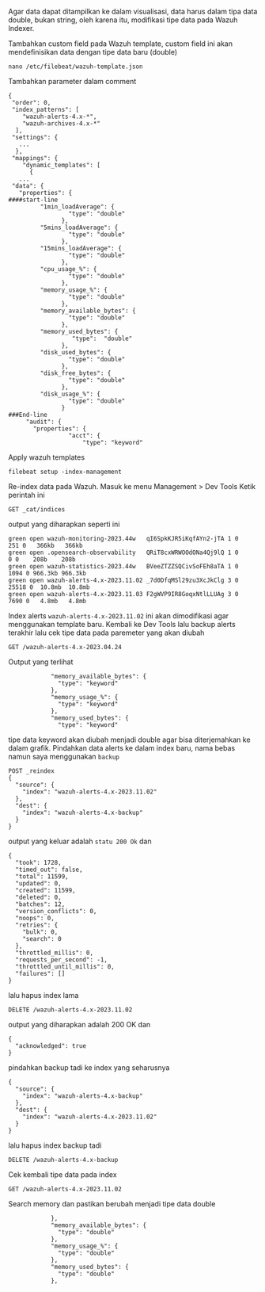 Agar data dapat ditampilkan ke dalam visualisasi, data harus dalam tipa data double, bukan string, oleh karena itu, modifikasi tipe data pada Wazuh Indexer.

Tambahkan custom field pada Wazuh template, custom field ini akan mendefinisikan data dengan tipe data baru (double)

```
nano /etc/filebeat/wazuh-template.json
```

Tambahkan parameter dalam comment

```
{
 "order": 0,
 "index_patterns": [
    "wazuh-alerts-4.x-*",
    "wazuh-archives-4.x-*"
  ],
 "settings": {
   ...
  },
 "mappings": {
    "dynamic_templates": [
      {
   ...
 "data": {
   "properties": {
####start-line
         "1min_loadAverage": {
                 "type": "double"
               },
         "5mins_loadAverage": {
                 "type": "double"
               },
         "15mins_loadAverage": {
                 "type": "double"
               },
         "cpu_usage_%": {
                 "type": "double"
               },
         "memory_usage_%": {
                 "type": "double"
               },
         "memory_available_bytes": {
                 "type": "double"
               },
         "memory_used_bytes": {
                  "type":  "double"
               },
         "disk_used_bytes": {
                 "type": "double"
               },
         "disk_free_bytes": {
                 "type": "double"
               },
         "disk_usage_%": {
                 "type": "double"
               }
###End-line
     "audit": {
       "properties": {
                 "acct": {
                     "type": "keyword"

```

Apply wazuh templates


```
filebeat setup -index-management
```

Re-index data pada Wazuh.
Masuk ke menu Management > Dev Tools
Ketik perintah ini
```
GET _cat/indices
```

output yang diharapkan seperti ini

```
green open wazuh-monitoring-2023.44w   qI6SpkKJR5iKqfAYn2-jTA 1 0   251 0   366kb   366kb
green open .opensearch-observability   QRiT8cxWRWOOdONa4Qj9lQ 1 0     0 0    208b    208b
green open wazuh-statistics-2023.44w   BVeeZTZZSQCivSoFEh8aTA 1 0  1094 0 966.3kb 966.3kb
green open wazuh-alerts-4.x-2023.11.02 _7d0DfqMSl29zu3XcJkClg 3 0 25518 0  10.8mb  10.8mb
green open wazuh-alerts-4.x-2023.11.03 F2gWVP9IR8GoqxNtlLLUAg 3 0  7690 0   4.8mb   4.8mb
```


Index alerts `wazuh-alerts-4.x-2023.11.02` ini akan dimodifikasi agar menggunakan template baru.
Kembali ke Dev Tools lalu backup alerts terakhir lalu cek tipe data pada paremeter yang akan diubah

```
GET /wazuh-alerts-4.x-2023.04.24
```

Output yang terlihat

```
            "memory_available_bytes": {
              "type": "keyword"
            },
            "memory_usage_%": {
              "type": "keyword"
            },
            "memory_used_bytes": {
              "type": "keyword"

```

tipe data keyword akan diubah menjadi double agar bisa diterjemahkan ke dalam grafik.
Pindahkan data alerts ke dalam index baru, nama bebas namun saya menggunakan `backup`

```
POST _reindex
{
  "source": {
    "index": "wazuh-alerts-4.x-2023.11.02"
  },
  "dest": {
    "index": "wazuh-alerts-4.x-backup"
  }
}
```


output yang keluar adalah `statu 200 Ok` dan


```
{
  "took": 1728,
  "timed_out": false,
  "total": 11599,
  "updated": 0,
  "created": 11599,
  "deleted": 0,
  "batches": 12,
  "version_conflicts": 0,
  "noops": 0,
  "retries": {
    "bulk": 0,
    "search": 0
  },
  "throttled_millis": 0,
  "requests_per_second": -1,
  "throttled_until_millis": 0,
  "failures": []
}
```


lalu hapus index lama

```
DELETE /wazuh-alerts-4.x-2023.11.02
```

output yang diharapkan adalah 200 OK dan

```
{
  "acknowledged": true
}
```



pindahkan backup tadi ke index yang seharusnya

```
{
  "source": {
    "index": "wazuh-alerts-4.x-backup"
  },
  "dest": {
    "index": "wazuh-alerts-4.x-2023.11.02"
  }
}

```


lalu hapus index backup tadi

```
DELETE /wazuh-alerts-4.x-backup
```

Cek kembali tipe data pada index

```
GET /wazuh-alerts-4.x-2023.11.02
```


Search memory dan pastikan berubah menjadi tipe data double

```
            },
            "memory_available_bytes": {
              "type": "double"
            },
            "memory_usage_%": {
              "type": "double"
            },
            "memory_used_bytes": {
              "type": "double"
            },

```
